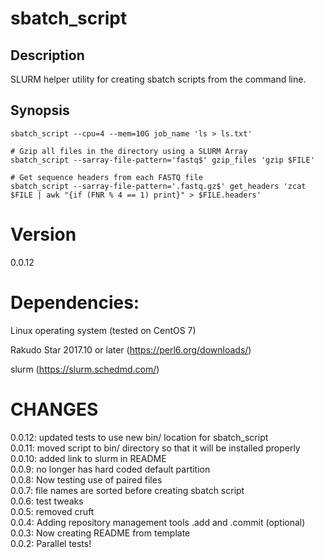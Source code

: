 # sbatch_script

## Description

SLURM helper utility for creating sbatch scripts from the command line.  

## Synopsis

    sbatch_script --cpu=4 --mem=10G job_name 'ls > ls.txt'

    # Gzip all files in the directory using a SLURM Array
    sbatch_script --sarray-file-pattern='fastq$' gzip_files 'gzip $FILE'

    # Get sequence headers from each FASTQ file
    sbatch_script --sarray-file-pattern='.fastq.gz$' get_headers 'zcat $FILE | awk "{if (FNR % 4 == 1) print}" > $FILE.headers'

# Version

0.0.12

# Dependencies:  

Linux operating system (tested on CentOS 7)  

Rakudo Star 2017.10 or later (https://perl6.org/downloads/)  

slurm (https://slurm.schedmd.com/)  

# CHANGES

0.0.12: updated tests to use new bin/ location for sbatch_script  
0.0.11: moved script to bin/ directory so that it will be installed properly  
0.0.10: added link to slurm in README  
0.0.9: no longer has hard coded default partition  
0.0.8: Now testing use of paired files  
0.0.7: file names are sorted before creating sbatch script  
0.0.6: test tweaks  
0.0.5: removed cruft  
0.0.4: Adding repository management tools .add and .commit (optional)  
0.0.3: Now creating README from template  
0.0.2: Parallel tests!  
